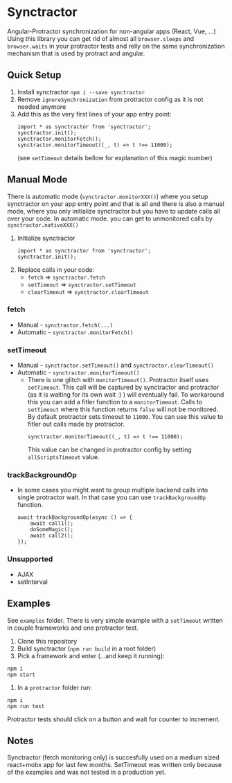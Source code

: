 # Synctractor
Angular-Protractor synchronization for non-angular apps (React, Vue, ...)
Using this library you can get rid of almost all `browser.sleeps` and `browser.waits` in your protractor tests and relly on the same synchronization mechanism that is used by protract and angular.

## Quick Setup
1. Install synctractor `npm i --save synctractor`
1. Remove `ignoreSynchronization` from protractor config as it is not needed anymore
1. Add this as the very first lines of your app entry point:
    ```
    import * as synctractor from 'synctractor';
    synctractor.init();
    synctractor.monitorFetch();
    synctractor.monitorTimeout((_, t) => t !== 11000); 
    ```
    (see `setTimeout` details bellow for explanation of this magic number)


## Manual Mode
There is automatic mode (`synctractor.monitorXXX()`) where you setup synctractor on your app entry point and that is all and there is also a manual mode, where you only initialize synctractor but you have to update calls all over your code. In automatic mode. you can get to unmonitored calls by `synctractor.nativeXXX()`

1. Initialize synctractor
    ```
    import * as synctractor from 'synctractor';
    synctractor.init();
    ```
1. Replace calls in your code:
    - `fetch` => `synctractor.fetch`
    - `setTimeout` => `synctractor.setTimeout`
    - `clearTimeout` => `synctractor.clearTimeout`

### fetch
- Manual - `synctractor.fetch(...)`
- Automatic - `synctractor.monitorFetch()`


### setTimeout
- Manual - `synctractor.setTimeout()` and `synctractor.clearTimeout()`
- Automatic - `synctractor.monitorTimeout()`
    - There is one glitch with `monitorTimeout()`. Protractor itself uses `setTimeout`. This call will be captured by synctractor and protractor (as it is waiting for its own wait :) ) will eventually fail. To workaround this you can add a fitler function to a `monitorTimeout`. Calls to `setTimeout` where this function returns `false` will not be monitored. By default protractor sets timeout to `11000`. You can use this value to fitler out calls made by protractor.
        ```
        synctractor.monitorTimeout((_, t) => t !== 11000);
        ```
        This value can be changed in protractor config by setting `allScriptsTimeout` value.

### trackBackgroundOp
 - In some cases you might want to group multiple backend calls into single protractor wait. In that case you can use `trackBackgroundOp` function.
    ```
    await trackBackgroundOp(async () => {
        await call1();
        doSomeMagic();
        await call2();
    });
    ```

### Unsupported
- AJAX
- setInterval

## Examples
See `examples` folder. There is very simple example with a `setTimeout` written in couple frameworks and one protractor test.
1. Clone this repository
1. Build synctractor (`npm run build` in a root folder)
1. Pick a framework and enter (...and keep it running):
```
npm i
npm start
```
1. In a `protractor` folder run:
```
npm i
npm run test
```
Protractor tests should click on a button and wait for counter to increment.

## Notes
Synctractor (fetch monitoring only) is succesfully used on a medium sized react+mobx app for last few months. SetTimeout was written only because of the examples and was not tested in a production yet.